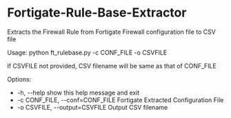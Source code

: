 # Fortigate-Rule-Base-Extractor
Extracts the Firewall Rule from Fortigate Firewall configuration file to CSV file

Usage: python ft_rulebase.py -c CONF_FILE -o CSVFILE

If CSVFILE not provided, CSV filename will be same as that of CONF_FILE

Options:
- -h, --help                    show this help message and exit
- -c CONF_FILE, --conf=CONF_FILE  Fortigate Extracted Configuration File
- -o CSVFILE, --output=CSVFILE  Output CSV filename
